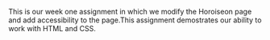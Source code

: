 This is our week one assignment in which we modify the Horoiseon page and add accessibility to the page.This assignment demostrates our ability to work with HTML and CSS.
